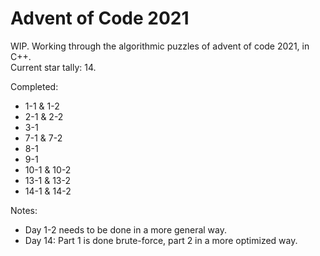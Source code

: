 # Advent of Code 2021
WIP. Working through the algorithmic puzzles of advent of code 2021, in C++.  
Current star tally: 14.

Completed:
- 1-1 & 1-2
- 2-1 & 2-2
- 3-1
- 7-1 & 7-2
- 8-1
- 9-1
- 10-1 & 10-2
- 13-1 & 13-2
- 14-1 & 14-2

Notes:

- Day 1-2 needs to be done in a more general way.
- Day 14: Part 1 is done brute-force, part 2 in a more optimized way.
